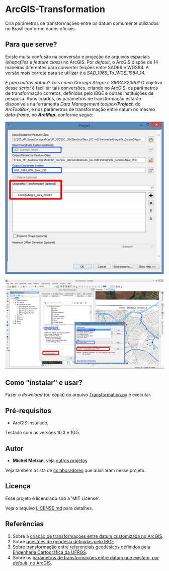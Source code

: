 # ArcGIS-Transformation
Cria parâmetros de transformações entre os datum comumente utilizados no Brasil conforme dados oficiais.

## Para que serve?
Existe muita confusão na conversão e projeção de arquivos espaciais (*shapefiles* e *feature class*) no ArcGIS.
Por *default*, o ArcGIS dispõe de 14 maneiras diferentes para converter feições entre SAD69 e WGS84. A versão mais correta para se utilizar é a *SAD_1969_To_WGS_1984_14*.

*E para outros datum? Tais como Córrego Alegre e SIRGAS2000?*
O objetivo desse *script* é facilitar tais conversões, criando no ArcGIS, os parâmetros de transformação corretos, definidos pelo IBGE e outras instituições de pesquisa. Após criados, os parâmetros de transformação estarão disponíveis na ferramenta *Data Management toolbox/**Project***, do *ArcToolBox*, e nos parâmetros de transformação entre datum no mesmo *data-frame*, no ***ArcMap***, conforme segue:

![Project](ScreenShots/Project.png)

![Transformation](ScreenShots/Transformation.png)

## Como "instalar" e usar?
Fazer o *download* (ou cópia) do arquivo [Transformation.py](Scripts/Transformation.py) e executar.

## Pré-requisitos
- ArcGIS instalado;

Testado com as versões 10.3 e 10.5.

## Autor
* **Michel Metran**, veja [outros projetos](https://michelmetran.com)

Veja também a lista de [colaboradores](https://github.com/michelmetran/ArcGIS-Transformation/settings/collaboration) que auxiliaram nesse projeto.

## Licença
Esse projeto é licenciado sob a 'MIT License'.

Veja o arquivo [LICENSE.md](LICENSE.md) para detalhes.

## Referências
1.	Sobre a [criação de transformações entre datum customizada no ArcGIS](http://desktop.arcgis.com/en/arcmap/10.5/tools/data-management-toolbox/create-custom-geographic-transformation.htm).
2.	Sobre [questões de geodésia definidas pelo IBGE](http://www.ibge.gov.br/home/geociencias/geodesia/pmrg/faq.shtm).
3.	Sobre [transformação entre referenciais geodésicos definidos pela Engenharia Cartográfica da UFRGS](http://www.ufrgs.br/engcart/Teste/refer_exp.html).
4.	Sobre os [parâmetros de transformações entre datum que existem, por *default*, no ArcGIS](http://help.arcgis.com/en/arcgisdesktop/10.0/help/003r/pdf/geographic_transformations.pdf).
